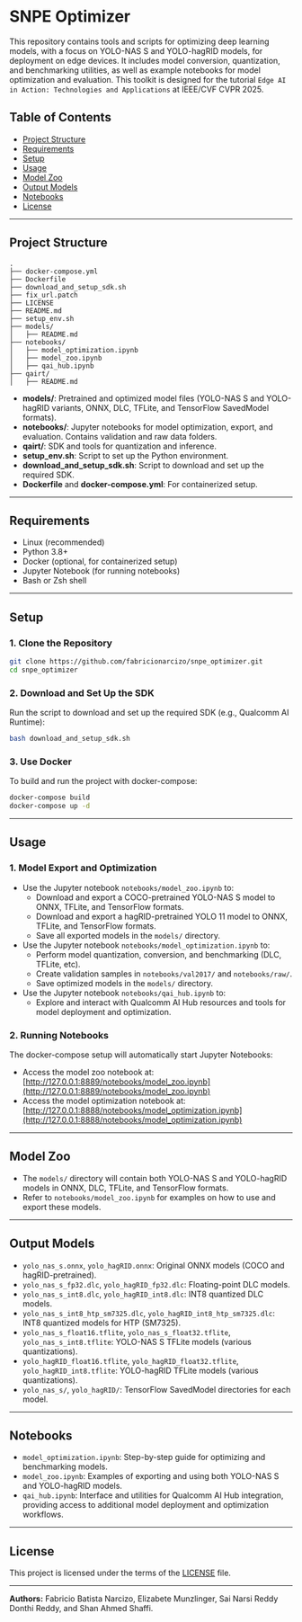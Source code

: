 # SNPE Optimizer

This repository contains tools and scripts for optimizing deep learning models, with a focus on YOLO-NAS S and YOLO-hagRID models, for deployment on edge devices. It includes model conversion, quantization, and benchmarking utilities, as well as example notebooks for model optimization and evaluation. This toolkit is designed for the tutorial `Edge AI in Action: Technologies and Applications` at IEEE/CVF CVPR 2025.

## Table of Contents

- [Project Structure](#project-structure)
- [Requirements](#requirements)
- [Setup](#setup)
- [Usage](#usage)
- [Model Zoo](#model-zoo)
- [Output Models](#output-models)
- [Notebooks](#notebooks)
- [License](#license)

---

## Project Structure

```
.
├── docker-compose.yml
├── Dockerfile
├── download_and_setup_sdk.sh
├── fix_url.patch
├── LICENSE
├── README.md
├── setup_env.sh
├── models/
│   ├── README.md
├── notebooks/
│   ├── model_optimization.ipynb
│   ├── model_zoo.ipynb
│   ├── qai_hub.ipynb
├── qairt/
│   ├── README.md
```

- **models/**: Pretrained and optimized model files (YOLO-NAS S and YOLO-hagRID variants, ONNX, DLC, TFLite, and TensorFlow SavedModel formats).
- **notebooks/**: Jupyter notebooks for model optimization, export, and evaluation. Contains validation and raw data folders.
- **qairt/**: SDK and tools for quantization and inference.
- **setup_env.sh**: Script to set up the Python environment.
- **download_and_setup_sdk.sh**: Script to download and set up the required SDK.
- **Dockerfile** and **docker-compose.yml**: For containerized setup.

---

## Requirements

- Linux (recommended)
- Python 3.8+
- Docker (optional, for containerized setup)
- Jupyter Notebook (for running notebooks)
- Bash or Zsh shell

---

## Setup

### 1. Clone the Repository

```zsh
git clone https://github.com/fabricionarcizo/snpe_optimizer.git
cd snpe_optimizer
```

### 2. Download and Set Up the SDK

Run the script to download and set up the required SDK (e.g., Qualcomm AI Runtime):

```zsh
bash download_and_setup_sdk.sh
```

### 3. Use Docker

To build and run the project with docker-compose:

```zsh
docker-compose build
docker-compose up -d
```

---

## Usage

### 1. Model Export and Optimization

- Use the Jupyter notebook `notebooks/model_zoo.ipynb` to:
  - Download and export a COCO-pretrained YOLO-NAS S model to ONNX, TFLite, and TensorFlow formats.
  - Download and export a hagRID-pretrained YOLO 11 model to ONNX, TFLite, and TensorFlow formats.
  - Save all exported models in the `models/` directory.
- Use the Jupyter notebook `notebooks/model_optimization.ipynb` to:
  - Perform model quantization, conversion, and benchmarking (DLC, TFLite, etc).
  - Create validation samples in `notebooks/val2017/` and `notebooks/raw/`.
  - Save optimized models in the `models/` directory.
- Use the Jupyter notebook `notebooks/qai_hub.ipynb` to:
  - Explore and interact with Qualcomm AI Hub resources and tools for model deployment and optimization.

### 2. Running Notebooks

The docker-compose setup will automatically start Jupyter Notebooks:

- Access the model zoo notebook at:  
  [http://127.0.0.1:8889/notebooks/model_zoo.ipynb](http://127.0.0.1:8889/notebooks/model_zoo.ipynb)
- Access the model optimization notebook at:  
  [http://127.0.0.1:8888/notebooks/model_optimization.ipynb](http://127.0.0.1:8888/notebooks/model_optimization.ipynb)

---

## Model Zoo

- The `models/` directory will contain both YOLO-NAS S and YOLO-hagRID models in ONNX, DLC, TFLite, and TensorFlow formats.
- Refer to `notebooks/model_zoo.ipynb` for examples on how to use and export these models.

---

## Output Models

- `yolo_nas_s.onnx`, `yolo_hagRID.onnx`: Original ONNX models (COCO and hagRID-pretrained).
- `yolo_nas_s_fp32.dlc`, `yolo_hagRID_fp32.dlc`: Floating-point DLC models.
- `yolo_nas_s_int8.dlc`, `yolo_hagRID_int8.dlc`: INT8 quantized DLC models.
- `yolo_nas_s_int8_htp_sm7325.dlc`, `yolo_hagRID_int8_htp_sm7325.dlc`: INT8 quantized models for HTP (SM7325).
- `yolo_nas_s_float16.tflite`, `yolo_nas_s_float32.tflite`, `yolo_nas_s_int8.tflite`: YOLO-NAS S TFLite models (various quantizations).
- `yolo_hagRID_float16.tflite`, `yolo_hagRID_float32.tflite`, `yolo_hagRID_int8.tflite`: YOLO-hagRID TFLite models (various quantizations).
- `yolo_nas_s/`, `yolo_hagRID/`: TensorFlow SavedModel directories for each model.

---

## Notebooks

- `model_optimization.ipynb`: Step-by-step guide for optimizing and benchmarking models.
- `model_zoo.ipynb`: Examples of exporting and using both YOLO-NAS S and YOLO-hagRID models.
- `qai_hub.ipynb`: Interface and utilities for Qualcomm AI Hub integration, providing access to additional model deployment and optimization workflows.

---

## License

This project is licensed under the terms of the [LICENSE](LICENSE) file.

---

**Authors:** Fabricio Batista Narcizo, Elizabete Munzlinger, Sai Narsi Reddy Donthi Reddy, and Shan Ahmed Shaffi.
